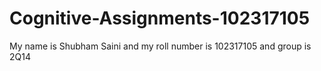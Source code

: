 # Cognitive-Assignments-102317105
My name is Shubham Saini and my roll number is 102317105 and group is 2Q14

